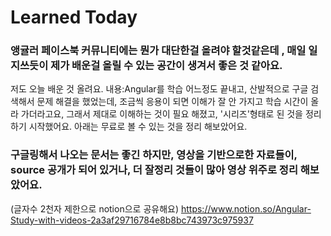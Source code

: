 # Learned Today

### 앵귤러 페이스북 커뮤니티에는 뭔가 대단한걸 올려야 할것같은데 , 매일 일지쓰듯이 제가 배운걸 올릴 수 있는 공간이 생겨서 좋은 것 같아요.
저도 오늘 배운 것 올려요.
내용:Angular를 학습 어느정도 끝내고, 산발적으로 구글 검색해서 문제 해결을 했었는데, 조금씩 응용이 되면 이해가 잘 안 가지고 학습 시간이 올라 가더라고요, 그래서 제대로 이해하는 것이 필요 해졌고, '시리즈'형태로 된 것을 정리 하기 시작했어요. 아래는 무료로 볼 수 있는 것을 정리 해보았어요. 

### 구글링해서 나오는 문서는 좋긴 하지만, 영상을 기반으로한 자료들이, source 공개가 되어 있거나, 더 잘정리 것들이 많아 영상 위주로 정리 해보았어요. 

(글자수 2천자 제한으로 notion으로 공유해요)
https://www.notion.so/Angular-Study-with-videos-2a3af29716784e8b8bc743973c975937

